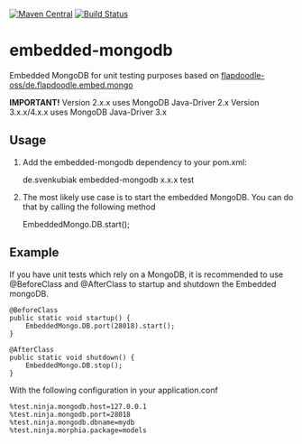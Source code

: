 [![Maven Central](https://maven-badges.herokuapp.com/maven-central/de.svenkubiak/embedded-mongodb/badge.svg)](https://maven-badges.herokuapp.com/maven-central/de.svenkubiak/embedded-mongodb)
[![Build Status](https://secure.travis-ci.org/svenkubiak/embedded-mongodb.png?branch=master)](http://travis-ci.org/svenkubiak/embedded-mongodb)


embedded-mongodb
================

Embedded MongoDB for unit testing purposes based on [flapdoodle-oss/de.flapdoodle.embed.mongo][1]

**IMPORTANT!**
Version 2.x.x uses MongoDB Java-Driver 2.x
Version 3.x.x/4.x.x uses MongoDB Java-Driver 3.x

Usage
------------------

1) Add the embedded-mongodb dependency to your pom.xml:

    <dependency>
        <groupId>de.svenkubiak</groupId>
        <artifactId>embedded-mongodb</artifactId>
        <version>x.x.x</version>
        <scope>test</scope>
    </dependency>

2) The most likely use case is to start the embedded MongoDB. You can do that by calling the following method

	EmbeddedMongo.DB.start();
	
	
Example
------------------

If you have unit tests which rely on a MongoDB, it is recommended to use @BeforeClass and @AfterClass to startup and shutdown the Embedded mongoDB.

	@BeforeClass
	public static void startup() {
		EmbeddedMongo.DB.port(28018).start();
	}

	@AfterClass
	public static void shutdown() {
		EmbeddedMongo.DB.stop();
	}
	
With the following configuration in your application.conf

	%test.ninja.mongodb.host=127.0.0.1
	%test.ninja.mongodb.port=28018
	%test.ninja.mongodb.dbname=mydb
	%test.ninja.morphia.package=models


[1]: https://github.com/flapdoodle-oss/de.flapdoodle.embed.mongo
